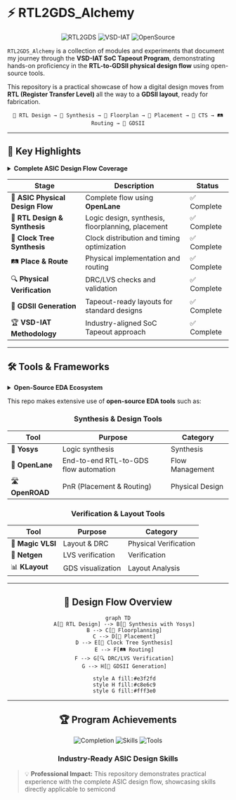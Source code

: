 # ⚡ RTL2GDS_Alchemy

<div align="center">

![RTL2GDS](https://img.shields.io/badge/RTL%20to%20GDSII-Physical%20Design-purple?style=for-the-badge&logo=chip)
![VSD-IAT](https://img.shields.io/badge/VSD--IAT-SoC%20Tapeout-blue?style=for-the-badge)
![OpenSource](https://img.shields.io/badge/Open%20Source-EDA%20Tools-green?style=for-the-badge&logo=opensourceinitiative)

</div>

`RTL2GDS_Alchemy` is a collection of modules and experiments that document my journey through the **VSD-IAT SoC Tapeout Program**, demonstrating hands-on proficiency in the **RTL-to-GDSII physical design flow** using open-source tools.

This repository is a practical showcase of how a digital design moves from **RTL (Register Transfer Level)** all the way to a **GDSII layout**, ready for fabrication.

<div align="center">

```
📝 RTL Design → 🔄 Synthesis → 📐 Floorplan → 📍 Placement → 🌳 CTS → 🛤️ Routing → 🎯 GDSII
```

</div>

---

## 🚀 **Key Highlights**

<details>
<summary><b>Complete ASIC Design Flow Coverage</b></summary>

This repository demonstrates proficiency across all stages of digital ASIC design, from initial RTL specification to final GDSII generation.

</details>

<div align="center">

| Stage | Description | Status |
|-------|-------------|--------|
| 🎯 **ASIC Physical Design Flow** | Complete flow using **OpenLane** | ✅ Complete |
| 🔄 **RTL Design & Synthesis** | Logic design, synthesis, floorplanning, placement | ✅ Complete |
| 🌳 **Clock Tree Synthesis** | Clock distribution and timing optimization | ✅ Complete |
| 🛤️ **Place & Route** | Physical implementation and routing | ✅ Complete |
| 🔍 **Physical Verification** | DRC/LVS checks and validation | ✅ Complete |
| 🎯 **GDSII Generation** | Tapeout-ready layouts for standard designs | ✅ Complete |
| 🏆 **VSD-IAT Methodology** | Industry-aligned SoC Tapeout approach | ✅ Complete |

</div>

---

## 🛠️ **Tools & Frameworks**

<details>
<summary><b>Open-Source EDA Ecosystem</b></summary>

This repository leverages a comprehensive suite of open-source Electronic Design Automation tools, providing a complete alternative to commercial EDA solutions.

</details>

This repo makes extensive use of **open-source EDA tools** such as:

<div align="center">

### **Synthesis & Design Tools**
| Tool | Purpose | Category |
|------|---------|----------|
| 🧠 **Yosys** | Logic synthesis | Synthesis |
| 🌊 **OpenLane** | End-to-end RTL-to-GDS flow automation | Flow Management |
| 🛣️ **OpenROAD** | PnR (Placement & Routing) | Physical Design |

### **Verification & Layout Tools**
| Tool | Purpose | Category |
|------|---------|----------|
| 🎨 **Magic VLSI** | Layout & DRC | Physical Verification |
| 🔗 **Netgen** | LVS verification | Verification |
| 📊 **KLayout** | GDS visualization | Layout Analysis |

</div>

---

<div align="center">

## 🎯 **Design Flow Overview**

```mermaid
graph TD
    A[📝 RTL Design] --> B[🔄 Synthesis with Yosys]
    B --> C[📐 Floorplanning]
    C --> D[📍 Placement]
    D --> E[🌳 Clock Tree Synthesis]
    E --> F[🛤️ Routing]
    F --> G[🔍 DRC/LVS Verification]
    G --> H[🎯 GDSII Generation]
    
    style A fill:#e3f2fd
    style H fill:#c8e6c9
    style G fill:#fff3e0
```

</div>

---

<div align="center">

## 🏆 **Program Achievements**

![Completion](https://img.shields.io/badge/Program-VSD--IAT%20SoC%20Tapeout-success?style=flat-square)
![Skills](https://img.shields.io/badge/Skills-Physical%20Design-blue?style=flat-square)
![Tools](https://img.shields.io/badge/Tools-Open%20Source%20EDA-green?style=flat-square)

### **Industry-Ready ASIC Design Skills**

</div>

> 💡 **Professional Impact:** This repository demonstrates practical experience with the complete ASIC design flow, showcasing skills directly applicable to semicond
